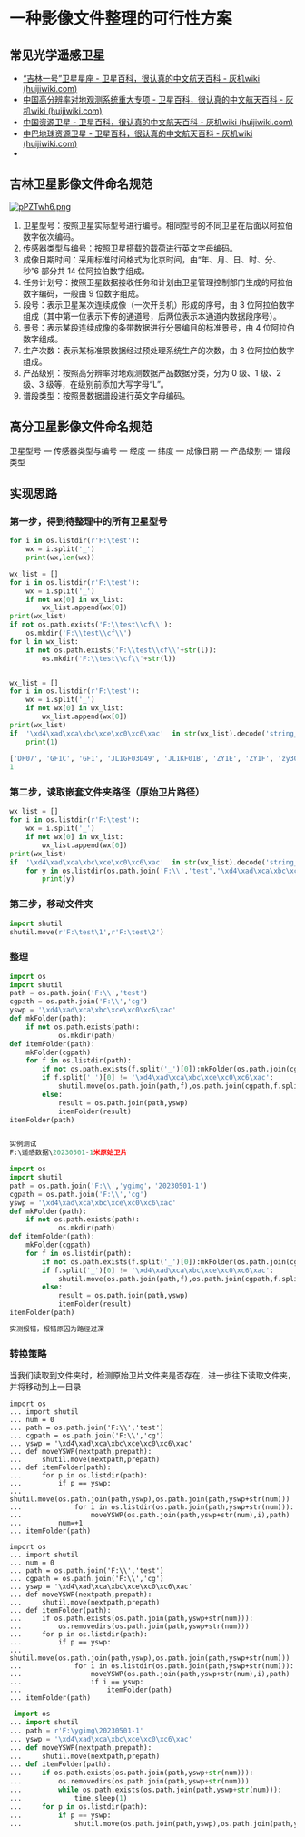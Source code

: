 # 一种影像文件整理的可行性方案

## 常见光学遥感卫星

- [“吉林一号”卫星星座 - 卫星百科，很认真的中文航天百科 - 灰机wiki (huijiwiki.com)](https://sat.huijiwiki.com/wiki/“吉林一号”卫星星座)
- [中国高分辨率对地观测系统重大专项 - 卫星百科，很认真的中文航天百科 - 灰机wiki (huijiwiki.com)](https://sat.huijiwiki.com/wiki/中国高分辨率对地观测系统重大专项)
- [中国资源卫星 - 卫星百科，很认真的中文航天百科 - 灰机wiki (huijiwiki.com)](https://sat.huijiwiki.com/wiki/中国资源卫星)
- [中巴地球资源卫星 - 卫星百科，很认真的中文航天百科 - 灰机wiki (huijiwiki.com)](https://sat.huijiwiki.com/wiki/中巴地球资源卫星)
- 

## 吉林卫星影像文件命名规范

[![pPZTwh6.png](https://s1.ax1x.com/2023/08/09/pPZTwh6.png)](https://imgse.com/i/pPZTwh6)

1. 卫星型号：按照卫星实际型号进行编号。相同型号的不同卫星在后面以阿拉伯数字依次编码。
2. 传感器类型与编号：按照卫星搭载的载荷进行英文字母编码。
3. 成像日期时间：采用标准时间格式为北京时间，由“年、月、日、时、分、秒”6 部分共 14 位阿拉伯数字组成。
4. 任务计划号：按照卫星数据接收任务和计划由卫星管理控制部门生成的阿拉伯数字编码，一般由 9 位数字组成。
5. 段号：表示卫星某次连续成像（一次开关机）形成的序号，由 3 位阿拉伯数字组成（其中第一位表示下传的通道号，后两位表示本通道内数据段序号）。
6. 景号：表示某段连续成像的条带数据进行分景编目的标准景号，由 4 位阿拉伯数字组成。
7. 生产次数：表示某标准景数据经过预处理系统生产的次数，由 3 位阿拉伯数字组成。
8. 产品级别：按照高分辨率对地观测数据产品数据分类，分为 0 级、1 级、2 级、3 级等，在级别前添加大写字母“L”。
9. 谱段类型：按照景数据谱段进行英文字母编码。

## 高分卫星影像文件命名规范

卫星型号 — 传感器类型与编号 — 经度 — 纬度 — 成像日期 — 产品级别 — 谱段类型

## 实现思路

### 第一步，得到待整理中的所有卫星型号

~~~python
for i in os.listdir(r'F:\test'):
    wx = i.split('_')
    print(wx,len(wx))
~~~

~~~python
wx_list = []
for i in os.listdir(r'F:\test'):
    wx = i.split('_')
    if not wx[0] in wx_list: 
        wx_list.append(wx[0])   
print(wx_list)
if not os.path.exists('F:\\test\\cf\\'):
    os.mkdir('F:\\test\\cf\\')
for l in wx_list:
    if not os.path.exists('F:\\test\\cf\\'+str(l)):
        os.mkdir('F:\\test\\cf\\'+str(l))


wx_list = []
for i in os.listdir(r'F:\test'):
    wx = i.split('_')
    if not wx[0] in wx_list: 
        wx_list.append(wx[0])   
print(wx_list)
if  '\xd4\xad\xca\xbc\xce\xc0\xc6\xac'  in str(wx_list).decode('string_escape'):
    print(1)
    
['DP07', 'GF1C', 'GF1', 'JL1GF03D49', 'JL1KF01B', 'ZY1E', 'ZY1F', 'zy303a', '\xd4\xad\xca\xbc\xce\xc0\xc6\xac']
1
~~~

### 第二步，读取嵌套文件夹路径（原始卫片路径）

```python
wx_list = []
for i in os.listdir(r'F:\test'):
    wx = i.split('_')
    if not wx[0] in wx_list: 
        wx_list.append(wx[0])   
print(wx_list)
if  '\xd4\xad\xca\xbc\xce\xc0\xc6\xac'  in str(wx_list).decode('string_escape'):
    for y in os.listdir(os.path.join('F:\\','test','\xd4\xad\xca\xbc\xce\xc0\xc6\xac')):
        print(y)
```

### 第三步，移动文件夹

~~~python
import shutil
shutil.move(r'F:\test\1',r'F:\test\2')
~~~

### 整理

```python
import os
import shutil
path = os.path.join('F:\\','test')
cgpath = os.path.join('F:\\','cg')
yswp = '\xd4\xad\xca\xbc\xce\xc0\xc6\xac'
def mkFolder(path):
    if not os.path.exists(path):
            os.mkdir(path)
def itemFolder(path):
    mkFolder(cgpath)
    for f in os.listdir(path):
        if not os.path.exists(f.split('_')[0]):mkFolder(os.path.join(cgpath,f.split('_')[0]))
        if f.split('_')[0] != '\xd4\xad\xca\xbc\xce\xc0\xc6\xac':
            shutil.move(os.path.join(path,f),os.path.join(cgpath,f.split('_')[0],f))
        else:
            result = os.path.join(path,yswp)
            itemFolder(result)
itemFolder(path)  


实例测试
F:\遥感数据\20230501-1米原始卫片

import os
import shutil
path = os.path.join('F:\\','ygimg'，'20230501-1')
cgpath = os.path.join('F:\\','cg')
yswp = '\xd4\xad\xca\xbc\xce\xc0\xc6\xac'
def mkFolder(path):
    if not os.path.exists(path):
            os.mkdir(path)
def itemFolder(path):
    mkFolder(cgpath)
    for f in os.listdir(path):
        if not os.path.exists(f.split('_')[0]):mkFolder(os.path.join(cgpath,f.split('_')[0]))
        if f.split('_')[0] != '\xd4\xad\xca\xbc\xce\xc0\xc6\xac':
            shutil.move(os.path.join(path,f),os.path.join(cgpath,f.split('_')[0],f))
        else:
            result = os.path.join(path,yswp)
            itemFolder(result)
itemFolder(path)  

实测报错，报错原因为路径过深
```

### 转换策略

当我们读取到文件夹时，检测原始卫片文件夹是否存在，进一步往下读取文件夹，并将移动到上一目录

```
import os
... import shutil
... num = 0
... path = os.path.join('F:\\','test')
... cgpath = os.path.join('F:\\','cg')
... yswp = '\xd4\xad\xca\xbc\xce\xc0\xc6\xac'
... def moveYSWP(nextpath,prepath):
...     shutil.move(nextpath,prepath)
... def itemFolder(path):
...     for p in os.listdir(path):
...         if p == yswp:
...             shutil.move(os.path.join(path,yswp),os.path.join(path,yswp+str(num)))
...             for i in os.listdir(os.path.join(path,yswp+str(num))):
...                 moveYSWP(os.path.join(path,yswp+str(num),i),path)
...         num=+1
... itemFolder(path)

import os
... import shutil
... num = 0
... path = os.path.join('F:\\','test')
... cgpath = os.path.join('F:\\','cg')
... yswp = '\xd4\xad\xca\xbc\xce\xc0\xc6\xac'
... def moveYSWP(nextpath,prepath):
...     shutil.move(nextpath,prepath)
... def itemFolder(path):
...     if os.path.exists(os.path.join(path,yswp+str(num))):
...         os.removedirs(os.path.join(path,yswp+str(num)))
...     for p in os.listdir(path):
...         if p == yswp:
...             shutil.move(os.path.join(path,yswp),os.path.join(path,yswp+str(num)))
...             for i in os.listdir(os.path.join(path,yswp+str(num))):
...                 moveYSWP(os.path.join(path,yswp+str(num),i),path)
...                 if i == yswp:       
...                     itemFolder(path)
... itemFolder(path)
```

~~~python
 import os
... import shutil
... path = r'F:\ygimg\20230501-1'
... yswp = '\xd4\xad\xca\xbc\xce\xc0\xc6\xac'
... def moveYSWP(nextpath,prepath):
...     shutil.move(nextpath,prepath)
... def itemFolder(path):
...     if os.path.exists(os.path.join(path,yswp+str(num))):
...         os.removedirs(os.path.join(path,yswp+str(num)))
...         while os.path.exists(os.path.join(path,yswp+str(num))):
...             time.sleep(1)
...     for p in os.listdir(path):
...         if p == yswp:
...             shutil.move(os.path.join(path,yswp),os.path.join(path,yswp+str(num)))
~~~





